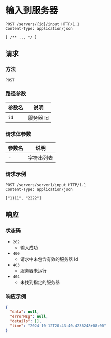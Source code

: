 # 输入到服务器

```http
POST /servers/{id}/input HTTP/1.1
Content-Type: application/json

[ /** ... */ ]
```

## 请求

### 方法

`POST`

### 路径参数

| 参数名 | 说明      |
| ------ | --------- |
| `id`   | 服务器 Id |

### 请求体参数

| 参数名 | 说明       |
| ------ | ---------- |
| -      | 字符串列表 |

### 请求示例

```http title="示例"
POST /servers/server1/input HTTP/1.1
Content-Type: application/json

["1111", "2222"]
```

## 响应

### 状态码

- `202`
  - 输入成功
- `400`
  - 请求中未包含有效的服务器 Id
- `403`
  - 服务器未运行
- `404`
  - 未找到指定的服务器

### 响应示例

```json
{
  "data": null,
  "errorMsg": null,
  "details": [],
  "time": "2024-10-12T20:43:40.4236248+08:00"
}
